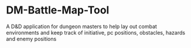 # DM-Battle-Map-Tool
A D&amp;D application for dungeon masters to help lay out combat environments and keep track of initiative, pc positions, obstacles, hazards and enemy positions
